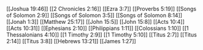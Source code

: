 [[Joshua 19:46]]
[[2 Chronicles 2:16]]
[[Ezra 3:7]]
[[Proverbs 5:19]]
[[Songs of Solomon 2:9]]
[[Songs of Solomon 3:5]]
[[Songs of Solomon 8:14]]
[[Jonah 1:3]]
[[Matthew 25:17]]
[[John 15:5]]
[[John 15:8]]
[[Acts 10:4]]
[[Acts 10:31]]
[[Ephesians 2:10]]
[[Philippians 1:11]]
[[Colossians 1:10]]
[[1 Thessalonians 4:10]]
[[1 Timothy 2:9]]
[[1 Timothy 5:10]]
[[Titus 2:7]]
[[Titus 2:14]]
[[Titus 3:8]]
[[Hebrews 13:21]]
[[James 1:27]]
